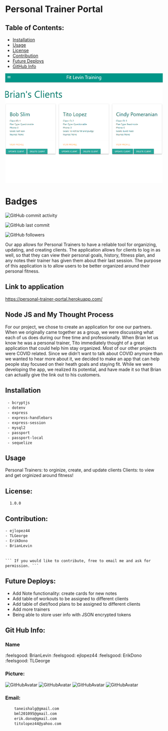 # Personal Trainer Portal

## Table of Contents:

* [Installation](#Installation)
* [Usage](#Usage)
* [License](#License)
* [Contribution](#Contribution)
* [Future Deploys](#Future-Deploys)
* [GitHub Info](#GitHub-Info)

![Admin Trainer Page](https://github.com/BrianLevin/Personal-Trainer-Portal/blob/master/public/assets/images/main.png)

# Badges

![GitHub commit activity](https://img.shields.io/github/commit-activity/m/BrianLevin/Personal-Trainer-Portal)

![GitHub last commit](https://img.shields.io/github/last-commit/BrianLevin/Personal-Trainer-Portal)

![GitHub followers](https://img.shields.io/github/followers/BrianLevin?style=social)

Our app allows for Personal Trainers to have a reliable tool for organizing, updating, and creating clients. The application allows for clients to log in as well, so that they can view their personal goals, history, fitness plan, and any notes their trainer has given them about their last session. The purpose of this application is to allow users to be better organized around their personal fitness.

## Link to application

https://personal-trainer-portal.herokuapp.com/

## Node JS and My Thought Process 

For our project, we chose to create an application for one our partners. When we originally came together as a group, we were discussing what each of us does during our free time and professionally. When Brian let us know he was a personal trainer, Tito immediately thought of a great application that could help him stay organized. Most of our other projects were COVID related. Since we didn’t want to talk about COVID anymore than we wanted to hear more about it, we decided to make an app that can help people stay focused on their heath goals and staying fit. While we were developing the app, we realized its potential, and have made it so that Brian can actually give the link out to his customers. 

## Installation

     - bcryptjs 
     - dotenv
     - express
     - express-handlebars
     - express-session
     - mysql2
     - passport
     - passport-local
     - sequelize 

## Usage
   
   Personal Trainers: to orginize, create, and update clients
   Clients: to view and get orginized around fitness! 

## License:

      1.0.0 

## Contribution:

    - ejlopez44
    - TLGeorge
    - ErikDono
    - BrianLevin

    
    ``` If you would like to contribute, free to email me and ask for permission. ```


## Future Deploys:

- Add Note functionality: create cards for new notes
- Add table of workouts to be assigned to different clients
- Add table of diet/food plans to be assigned to different clients
- Add more trainers
- Being able to store user info with JSON encrypted tokens

   


## Git Hub Info:
### Name
    
  :feelsgood: BrianLevin
  :feelsgood: ejlopez44 
  :feelsgood: ErikDono
  :feelsgood: TLGeorge


### Picture:

![GitHubAvatar](https://avatars0.githubusercontent.com/u/40183054?s=400&u=67e112be4879fbd561aaa726873569fd1b9245ec&v=4)
![GitHubAvatar](https://avatars2.githubusercontent.com/u/60828138?s=400&u=c23902874c6b76dc93f6f200106b70bd0da7cd1f&v=4)
![GitHubAvatar](https://avatars3.githubusercontent.com/u/59715938?s=400&u=9c054f2c424cc9a24e4c8f2c76ea1e7d4c05ed90&v=4)
![GitHubAvatar](https://avatars2.githubusercontent.com/u/61159557?v=4) 

### Email:

        taneishalg@gmail.com
        bml201095@gmail.com
        erik.dono@gmail.com 
        titolopez44@yahoo.com

        
